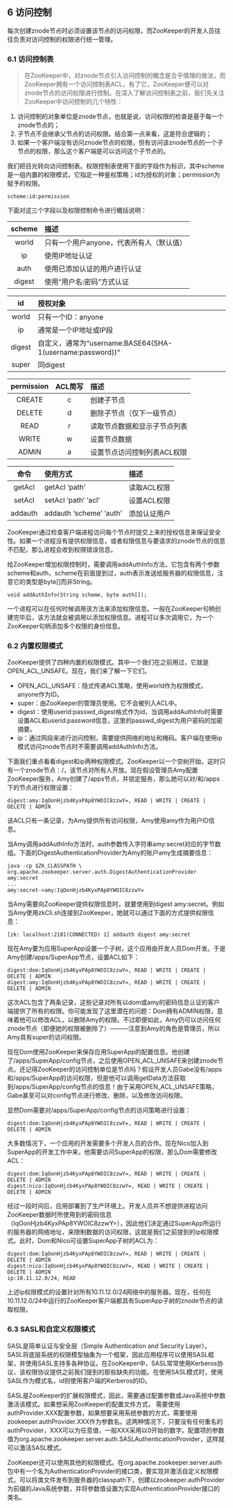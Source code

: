 ## 6 访问控制

每次创建znode节点时必须设置该节点的访问权限，而ZooKeeper的开发人员往往负责对访问控制的权限进行统一管理。

### 6.1 访问控制表

>在ZooKeeper中，对znode节点引入访问控制的概念是合乎情理的做法，而ZooKeeper拥有一个访问控制表ACL，有了它，ZooKeeper便可以对znode节点的访问权限进行控制。在深入了解访问控制表之前，我们先关注ZooKeeper中访问控制的几个特性：

1. 访问控制的对象单位是znode节点，也就是说，访问权限的检查是基于每一个znode节点的；
2. 子节点不会继承父节点的访问权限。结合第一点来看，这是符合逻辑的；
3. 如果一个客户端没有访问znode节点的权限，但有访问该znode节点的一个子节点的权限，那么这个客户端是可以访问这个子节点的。

我们把目光转向访问控制表。权限控制表使用下面的字段作为标识，其中scheme是一组内置的权限模式，它指定一种鉴权策略；id为授权的对象；permission为赋予的权限。

```
scheme:id:permission
```

下面对这三个字段以及权限控制命令进行概括说明：

|scheme|描述|
|:-:|:-|
|world|只有一个用户anyone，代表所有人（默认值）|
|ip|使用IP地址认证|
|auth|使用已添加认证的用户进行认证|
|digest|使用“用户名:密码”方式认证|

|id|授权对象|
|:-:|:-|
|world|只有一个ID：anyone
|ip|通常是一个IP地址或IP段|
|digest|自定义，通常为“username:BASE64(SHA-1(username:password))“|
|super|同digest|

|permission|ACL简写|描述|
|:-:|:-:|:-|
|CREATE|c|创建子节点|
|DELETE|d|删除子节点（仅下一级节点）|
|READ|r|读取节点数据和显示子节点列表|
|WRITE|w|设置节点数据|
|ADMIN|a|设置节点访问控制列表ACL权限|

|命令|使用方式|描述|
|:-:|:-|:-|
|getAcl|getAcl ‘path’|读取ACL权限|
|setAcl|setAcl ‘path’ ‘acl’|设置ACL权限|
|addauth|addauth ‘scheme’ ‘auth’|添加认证用户|

ZooKeeper通过检查客户端进程访问每个节点时提交上来的授权信息来保证安全性。如果一个进程没有提供权限信息，或者权限信息与要请求的znode节点的信息不匹配，那么进程会收到权限错误信息。

给ZooKeeper增加权限控制时，需要调用addAuthInfo方法，它包含有两个参数scheme和auth，scheme在前面提到过，auth表示发送给服务器的权限信息，注意它的类型是byte[]而非String。

```
void addAuthInfo(String scheme, byte auth[]);
```

一个进程可以在任何时候调用该方法来添加权限信息。一般在ZooKeeper句柄创建完毕后，该方法就会被调用以添加权限信息。进程可以多次调用它，为一个ZooKeeper句柄添加多个权限的身份信息。

### 6.2 内置权限模式

ZooKeeper提供了四种内置的权限模式。其中一个我们在之前用过，它就是OPEN_ACL_UNSAFE。现在，我们来了解一下它们。

* OPEN_ACL_UNSAFE：隐式传递ACL策略，使用world作为权限模式，anyone作为ID。
* super：由ZooKeeper的管理员使用。它不会被列入ACL中。
* digest：使用userid:passwd_digest格式作为id，当调用addAuthInfo时需要设置ACL和userid:password信息，这里的passwd_digest为用户密码的加密摘要。
* ip：通过网段来进行访问控制，需要提供网络的地址和掩码。客户端在使用ip模式访问znode节点时不需要调用addAuthInfo方法。

下面我们重点看看digest和ip两种权限模式。ZooKeeper以一个空树开始，这时只有一个znode节点：/，该节点对所有人开放。现在假设管理员Amy配置ZooKeeper服务，Amy创建了/apps节点，并锁定服务，那么她可以对/和/apps下的节点进行权限设置：

```
digest:amy:IqOonHjzb4KyxPAp8YWOIC8zzwY=, READ | WRITE | CREATE | DELETE | ADMIN
```

该ACL只有一条记录，为Amy提供所有访问权限，Amy使用amy作为用户ID信息。

当Amy调用addAuthInfo方法时，auth参数传入字符串amy:secret对应的字节数组。下面的DigestAuthenticationProvider为Amy的账户amy生成摘要信息：

```
java -cp $ZK_CLASSPATH \ org.apache.zookeeper.server.auth.DigestAuthenticationProvider amy:secret
...
amy:secret->amy:IqOonHjzb4KyxPAp8YWOIC8zzwY=
```

当Amy需要向ZooKeeper提供权限信息时，就要使用到digest amy:secret。例如当Amy使用zkCli.sh连接到ZooKeeper，她就可以通过下面的方式提供权限信息：

```
[zk: localhost:2181(CONNECTED) 1] addauth digest amy:secret
```

现在Amy要为应用SuperApp设置一个子树，这个应用由开发人员Dom开发。于是Amy创建/apps/SuperApp节点，设置ACL如下：

```
digest:dom:IqOonHjzb4KyxPAp8YWOIC8zzwY=, READ | WRITE | CREATE | DELETE | ADMIN
digest:amy:IqOonHjzb4KyxPAp8YWOIC8zzwY=, READ | WRITE | CREATE | DELETE | ADMIN
```

这次ACL包含了两条记录，这些记录对所有以dom或amy的密码信息认证的客户端提供了所有的权限。你可能发现了这里潜在的问题：Dom拥有ADMIN权限，意味着他可以修改ACL，以删除Amy的权限。不过即便如此，Amy仍可以访问任何znode节点（即便她的权限被删除了）———注意到Amy的角色是管理员，所以Amy具有super的访问权限。

现在Dom使用ZooKeeper来保存应用SuperApp的配置信息。他创建了/apps/SuperApp/config节点，之后使用OPEN_ACL_UNSAFE来创建znode节点。还记得ZooKeeper的访问控制单位是节点吗？假设开发人员Gabe没有/apps和/apps/SuperApp的访问权限，但是他可以调用getData方法获取到/apps/SuperApp/config节点的信息！由于采用OPEN_ACL_UNSAFE策略，Gabe甚至可以对config节点进行修改、删除，以及修改访问权限。

显然Dom需要对/apps/SuperApp/config节点的访问策略进行设置：

```
digest:dom:IqOonHjzb4KyxPAp8YWOIC8zzwY=, READ | WRITE | CREATE | DELETE | ADMIN
```

大多数情况下，一个应用的开发需要多个开发人员的合作。现在Nico加入到SuperApp的开发工作中来，他需要访问SuperApp的权限，那么Dom需要修改ACL：

```
digest:dom:IqOonHjzb4KyxPAp8YWOIC8zzwY=, READ | WRITE | CREATE | DELETE | ADMIN
digest:nico:IqOonHjzb4KyxPAp8YWOIC8zzwY=, READ | WRITE | CREATE | DELETE | ADMIN
```

经过一段时间后，应用部署到了生产环境上。开发人员并不想提供进程访问ZooKeeper数据时所使用到的密码信息（IqOonHjzb4KyxPAp8YWOIC8zzwY=），因此他们决定通过SuperApp所运行的服务器的网络地址，来限制数据的访问权限，这就是我们之前提到的ip权限模式。此时，Dom和Nico可设置SuperApp子树的ACL为：

```
digest:dom:IqOonHjzb4KyxPAp8YWOIC8zzwY=, READ | WRITE | CREATE | DELETE | ADMIN
digest:nico:IqOonHjzb4KyxPAp8YWOIC8zzwY=, READ | WRITE | CREATE | DELETE | ADMIN
ip:10.11.12.0/24, READ
```

上述ip权限模式的设置针对所有10.11.12.0/24网络中的服务器。现在，任何在10.11.12.0/24中运行的ZooKeeper客户端都具有SuperApp子树的znode节点的读取权限。

### 6.3 SASL和自定义权限模式

SASL是简单认证与安全层（Simple Authentication and Security Layer）。SASL将底层系统的权限模型抽象为一个框架，因此应用程序可以使用SASL框架，并使用SASL支持多各种协议。在ZooKeeper中，SASL常常使用Kerberos协议，该权限协议提供之前我们提到的那些缺失的功能。在使用SASL模式时，使用SASL作为模式名，id则使用客户端的Kerberos的ID。

SASL是ZooKeeper的扩展权限模式，因此，需要通过配置参数或Java系统中参数激活该模式。如果想采用ZooKeeper的配置文件方式， 需要使用authProvider.XXX配置参数，如果想要采用系统参数的方式，需要使用zookeeper.authProvider.XXX作为参数名。这两种情况下，只要没有任何重名的authProvider，XXX可以为任意值，一般XXX采用以0开始的数字。配置项的参数值为org.apache.zookeeper.server.auth.SASLAuthenticationProvider，这样就可以激活SASL模式。

ZooKeeper还可以使用其他的权限模式。在org.apache.zookeeper.server.auth包中有一个名为AuthenticationProvider的接口类，要实现并激活自定义权限模式，可以将类文件发布到服务器的classpath下，创建以zookeeper.authProvider为前缀的Java系统参数，并将参数值设置为实现AuthenticationProvider接口的类名。
